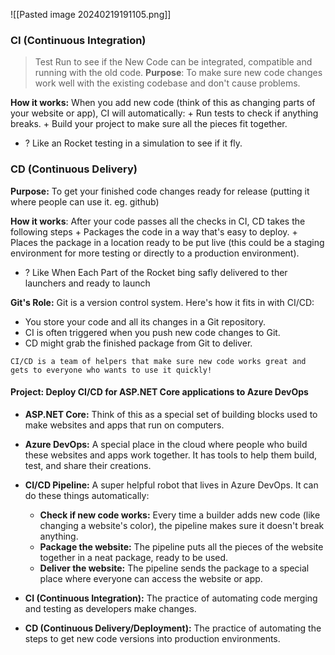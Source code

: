 ![[Pasted image 20240219191105.png]]

### CI (Continuous Integration)
> Test Run to see if the New Code can be integrated, compatible and running with the old code.
**Purpose**: To make sure new code changes work well with the existing codebase and don't cause problems.

**How it works:** When you add new code (think of this as changing parts of your website or app), CI will automatically:
	+ Run tests to check if anything breaks.
	+ Build your project to make sure all the pieces fit together.	
+ ? Like an Rocket testing in a simulation to see if it fly.    


### CD (Continuous Delivery)
**Purpose:** To get your finished code changes ready for release (putting it where people 
can use it. eg. github) 	

**How it works**: After your code passes all the checks in CI, CD takes the following steps
	+ Packages the code in a way that's easy to deploy.
	+ Places the package in a location ready to be put live (this could be a staging environment for more testing or directly to a production environment).
+ ? Like When Each Part of the Rocket bing safly delivered to ther launchers and ready to launch

**Git's Role:**
	Git is a version control system. Here's how it fits in with CI/CD:

- You store your code and all its changes in a Git repository.
- CI is often triggered when you push new code changes to Git.
- CD might grab the finished package from Git to deliver.

```ad-summary
CI/CD is a team of helpers that make sure new code works great and gets to everyone who wants to use it quickly!
```


#### Project: Deploy CI/CD for ASP.NET Core applications to Azure DevOps

- **ASP.NET Core:** Think of this as a special set of building blocks used to make websites and apps that run on computers.
- **Azure DevOps:** A special place in the cloud where people who build these websites and apps work together. It has tools to help them build, test, and share their creations.
- **CI/CD Pipeline:** A super helpful robot that lives in Azure DevOps. It can do these things automatically:
    - **Check if new code works:** Every time a builder adds new code (like changing a website's color), the pipeline makes sure it doesn't break anything.
    - **Package the website:** The pipeline puts all the pieces of the website together in a neat package, ready to be used.
    - **Deliver the website:** The pipeline sends the package to a special place where everyone can access the website or app.


- **CI (Continuous Integration):** The practice of automating code merging and testing as developers make changes.
- **CD (Continuous Delivery/Deployment):** The practice of automating the steps to get new code versions into production environments.
